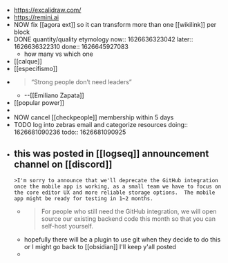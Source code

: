 - https://excalidraw.com/
- https://remini.ai
- NOW fix [[agora ext]] so it can transform more than one [[wikilink]] per block
- DONE quantity/quality etymology
  now:: 1626636323042
  later:: 1626636322310
  done:: 1626645927083
	- how many vs which one
- [[calque]]
- [[especifismo]]
-
  >“Strong people don’t need leaders”
	- --[[Emiliano Zapata]]
- [[popular power]]
-
- NOW cancel [[checkpeople]] membership within 5 days
- TODO log into zebras email and categorize resources
  doing:: 1626681090236
  todo:: 1626681090925
- this was posted in [[logseq]] announcement channel on [[discord]]
	-
	  >I'm sorry to announce that we'll deprecate the GitHub integration once the mobile app is working, as a small team we have to focus on the core editor UX and more reliable storage options.  The mobile app might be ready for testing in 1~2 months.
	-
	  >For people who still need the GitHub integration, we will open source our existing backend code this month so that you can self-host yourself.
	- hopefully there will be a plugin to use git when they decide to do this or I might go back to [[obsidian]] I'll keep y'all posted
	-